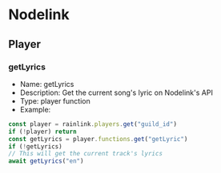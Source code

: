 # Nodelink

## Player

### getLyrics
- Name: getLyrics
- Description: Get the current song's lyric on Nodelink's API
- Type: player function
- Example: 
```js
const player = rainlink.players.get("guild_id")
if (!player) return
const getLyrics = player.functions.get("getLyric")
if (!getLyrics)
// This will get the current track's lyrics
await getLyrics("en")
```